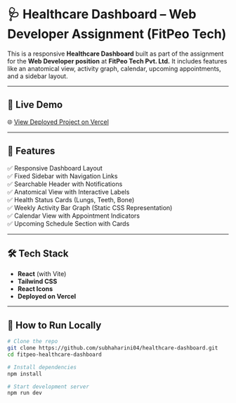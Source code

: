 # 🩺 Healthcare Dashboard – Web Developer Assignment (FitPeo Tech)

This is a responsive **Healthcare Dashboard** built as part of the assignment for the **Web Developer position** at **FitPeo Tech Pvt. Ltd.** It includes features like an anatomical view, activity graph, calendar, upcoming appointments, and a sidebar layout.

---

## 🚀 Live Demo

🌐 [View Deployed Project on Vercel](https://healthcare-dashboard-subhaharinis-projects.vercel.app/)  

---

## 📌 Features

✅ Responsive Dashboard Layout  
✅ Fixed Sidebar with Navigation Links  
✅ Searchable Header with Notifications  
✅ Anatomical View with Interactive Labels  
✅ Health Status Cards (Lungs, Teeth, Bone)  
✅ Weekly Activity Bar Graph (Static CSS Representation)  
✅ Calendar View with Appointment Indicators  
✅ Upcoming Schedule Section with Cards  

---

## 🛠️ Tech Stack

- **React** (with Vite)
- **Tailwind CSS**
- **React Icons**
- **Deployed on Vercel**

---

## 🧩 How to Run Locally

```bash
# Clone the repo
git clone https://github.com/subhaharini04/healthcare-dashboard.git
cd fitpeo-healthcare-dashboard

# Install dependencies
npm install

# Start development server
npm run dev

